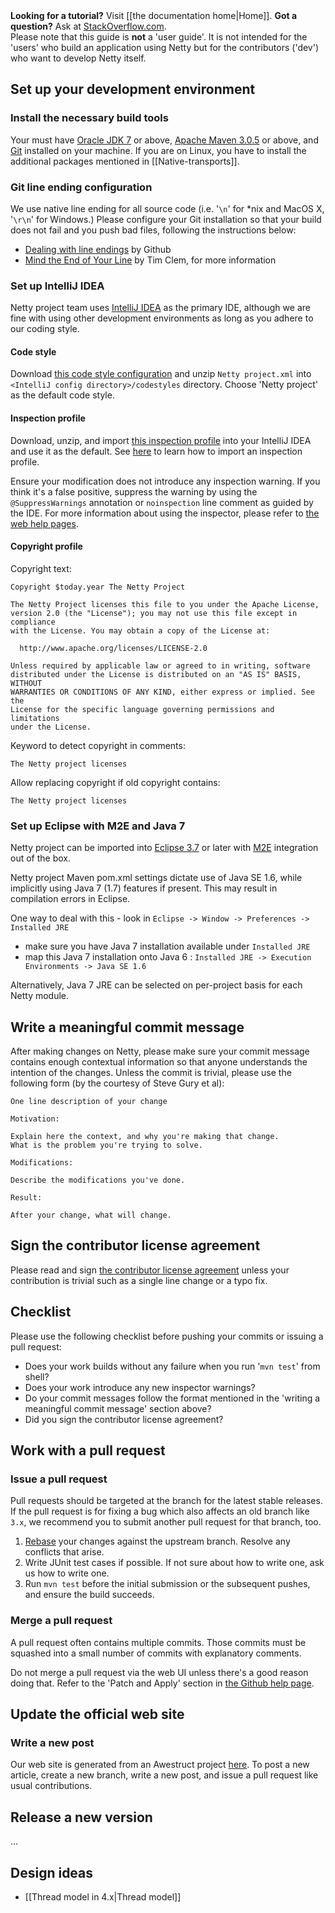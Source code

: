 <div class="alert alert-danger"><strong>Looking for a tutorial?</strong> Visit [[the documentation home|Home]]. <strong>Got a question?</strong> Ask at <a href="https://stackoverflow.com/questions/tagged/netty">StackOverflow.com</a>.<br>Please note that this guide is <strong>not</strong> a 'user guide'.  It is not intended for the 'users' who build an application using Netty but for the contributors ('dev') who want to develop Netty itself.</div>

## Set up your development environment

### Install the necessary build tools

Your must have [Oracle JDK 7](http://java.oracle.com/) or above, [Apache Maven 3.0.5](http://maven.apache.org/) or above, and [Git](http://git-scm.com/) installed on your machine.  If you are on Linux, you have to install the additional packages mentioned in [[Native-transports]].

### Git line ending configuration

We use native line ending for all source code (i.e. '`\n`' for *nix and MacOS X, '`\r\n`' for Windows.) Please configure your Git installation so that your build does not fail and you push bad files, following the instructions below:

* [Dealing with line endings](https://help.github.com/articles/dealing-with-line-endings) by Github
* [Mind the End of Your Line](http://adaptivepatchwork.com/2012/03/01/mind-the-end-of-your-line/) by Tim Clem, for more information

### Set up IntelliJ IDEA

Netty project team uses [IntelliJ IDEA](http://www.jetbrains.com/idea/) as the primary IDE, although we are fine with using other development environments as long as you adhere to our coding style.

#### Code style

Download [this code style configuration](http://netty.io/files/IntelliJ%20IDEA%20Code%20Style.zip) and unzip `Netty project.xml` into `<IntelliJ config directory>/codestyles` directory.  Choose 'Netty project' as the default code style.

#### Inspection profile

Download, unzip, and import [this inspection profile](http://netty.io/files/IntelliJ%20IDEA%20Inspection%20Profile.xml.zip) into your IntelliJ IDEA and use it as the default.  See [here](http://www.jetbrains.com/idea/webhelp/customizing-profiles.html#d1372841e358) to learn how to import an inspection profile.

Ensure your modification does not introduce any inspection warning. If you think it's a false positive, suppress the warning by using the `@SuppressWarnings` annotation or `noinspection` line comment as guided by the IDE.  For more information about using the inspector, please refer to [the web help pages](http://www.jetbrains.com/idea/webhelp/inspecting-source-code.html).

#### Copyright profile

Copyright text:

```plain
Copyright $today.year The Netty Project

The Netty Project licenses this file to you under the Apache License,
version 2.0 (the "License"); you may not use this file except in compliance
with the License. You may obtain a copy of the License at:

  http://www.apache.org/licenses/LICENSE-2.0

Unless required by applicable law or agreed to in writing, software
distributed under the License is distributed on an "AS IS" BASIS, WITHOUT
WARRANTIES OR CONDITIONS OF ANY KIND, either express or implied. See the
License for the specific language governing permissions and limitations
under the License.
```

Keyword to detect copyright in comments:

```
The Netty project licenses
```

Allow replacing copyright if old copyright contains:

```
The Netty project licenses
```

### Set up Eclipse with M2E and Java 7

Netty project can be imported into [Eclipse 3.7](http://www.eclipse.org/downloads/) or later with [M2E](http://eclipse.org/m2e/) integration out of the box.

Netty project Maven pom.xml settings dictate use of Java SE 1.6, while implicitly using Java 7 (1.7) features if present.  This may result in compilation errors in Eclipse.

One way to deal with this - look in ```Eclipse -> Window -> Preferences -> Installed JRE```

* make sure you have Java 7 installation available under ```Installed JRE```
* map this Java 7 installation onto Java 6 : ```Installed JRE -> Execution Environments -> Java SE 1.6```

Alternatively, Java 7 JRE can be selected on per-project basis for each Netty module.

## Write a meaningful commit message

After making changes on Netty, please make sure your commit message contains enough contextual information so that anyone understands the intention of the changes.  Unless the commit is trivial, please use the following form (by the courtesy of Steve Gury et al):

```plain
One line description of your change
 
Motivation:

Explain here the context, and why you're making that change.
What is the problem you're trying to solve.
 
Modifications:

Describe the modifications you've done.
 
Result:

After your change, what will change.
```

## Sign the contributor license agreement

Please read and sign [the contributor license agreement](https://docs.google.com/spreadsheet/viewform?formkey=dHBjc1YzdWhsZERUQnhlSklsbG1KT1E6MQ) unless your contribution is trivial such as a single line change or a typo fix.

## Checklist

Please use the following checklist before pushing your commits or issuing a pull request:

* Does your work builds without any failure when you run '`mvn test`' from shell?
* Does your work introduce any new inspector warnings?
* Do your commit messages follow the format mentioned in the 'writing a meaningful commit message' section above?
* Did you sign the contributor license agreement?

## Work with a pull request

### Issue a pull request

Pull requests should be targeted at the branch for the latest stable releases.  If the pull request is for fixing a bug which also affects an old branch like `3.x`, we recommend you to submit another pull request for that branch, too.

1. [Rebase](http://git-scm.com/book/en/Git-Branching-Rebasing) your changes against the upstream branch.  Resolve any conflicts that arise.
1. Write JUnit test cases if possible. If not sure about how to write one, ask us how to write one.
1. Run `mvn test` before the initial submission or the subsequent pushes, and ensure the build succeeds.

### Merge a pull request

A pull request often contains multiple commits.  Those commits must be squashed into a small number of commits with explanatory comments.

Do not merge a pull request via the web UI unless there's a good reason doing that. Refer to the 'Patch and Apply' section in [the Github help page](https://help.github.com/articles/using-pull-requests#merging-a-pull-request).

## Update the official web site

### Write a new post

Our web site is generated from an Awestruct project [here](https://github.com/netty/netty-website).  To post a new article, create a new branch, write a new post, and issue a pull request like usual contributions.

## Release a new version

...

## Design ideas

* [[Thread model in 4.x|Thread model]]
